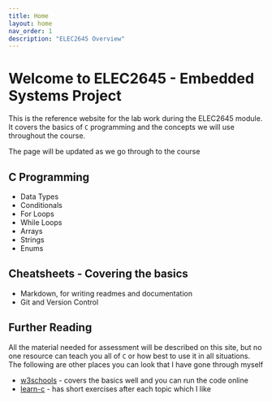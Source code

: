 ```yaml
---
title: Home
layout: home
nav_order: 1
description: "ELEC2645 Overview"
---
```



# Welcome to ELEC2645 - Embedded Systems Project

This is the reference website for the lab work during the ELEC2645 module. It covers the basics of `C` programming and the concepts we will use throughout the course.

The page will be updated as we go through to the course 

## C Programming

- Data Types
- Conditionals
- For Loops
- While Loops
- Arrays
- Strings
- Enums




## Cheatsheets - Covering the basics

- Markdown, for writing readmes and documentation
- Git and Version Control



## Further Reading

All the material needed for assessment will be described on this site, but no one resource can teach you all of `C` or how best to use it in all situations. The following are other places you can look that I have gone through myself

- [w3schools](https://www.w3schools.com/c/index.php) - covers the basics well and you can run the code online
- [learn-c](https://www.learn-c.org/) - has short exercises after each topic which I like